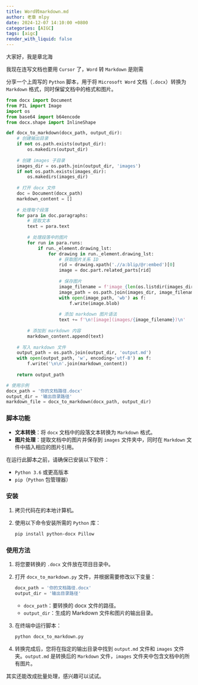 ```yaml
---
title: Word转markdown.md
author: 老章 mlpy
date: 2024-12-07 14:10:00 +0800
categories: [AIGC]
tags: [aigc]
render_with_liquid: false
---
```


大家好，我是章北海

我现在连写文档也要用 `Cursor` 了，`Word` 转 `Markdown` 是刚需

分享一个上周写的 `Python` 脚本，用于将 `Microsoft Word` 文档（`.docx`）转换为 `Markdown` 格式，同时保留文档中的格式和图片。


```python
from docx import Document
from PIL import Image
import os
from base64 import b64encode
from docx.shape import InlineShape

def docx_to_markdown(docx_path, output_dir):
    # 创建输出目录
    if not os.path.exists(output_dir):
        os.makedirs(output_dir)
    
    # 创建 images 子目录
    images_dir = os.path.join(output_dir, 'images')
    if not os.path.exists(images_dir):
        os.makedirs(images_dir)
    
    # 打开 docx 文件
    doc = Document(docx_path)
    markdown_content = []
    
    # 处理每个段落
    for para in doc.paragraphs:
        # 提取文本
        text = para.text
        
        # 处理段落中的图片
        for run in para.runs:
            if run._element.drawing_lst:
                for drawing in run._element.drawing_lst:
                    # 获取图片关系 ID
                    rid = drawing.xpath('.//a:blip/@r:embed')[0]
                    image = doc.part.related_parts[rid]
                    
                    # 保存图片
                    image_filename = f'image_{len(os.listdir(images_dir))}.png'
                    image_path = os.path.join(images_dir, image_filename)
                    with open(image_path, 'wb') as f:
                        f.write(image.blob)
                    
                    # 添加 markdown 图片语法
                    text += f'\n![image](images/{image_filename})\n'
        
        # 添加到 markdown 内容
        markdown_content.append(text)
    
    # 写入 markdown 文件
    output_path = os.path.join(output_dir, 'output.md')
    with open(output_path, 'w', encoding='utf-8') as f:
        f.write('\n\n'.join(markdown_content))
    
    return output_path

# 使用示例
docx_path = '你的文档路径.docx'
output_dir = '输出目录路径'
markdown_file = docx_to_markdown(docx_path, output_dir)
```


### 脚本功能

- **文本转换**：将 `docx` 文档中的段落文本转换为 `Markdown` 格式。
- **图片处理**：提取文档中的图片并保存到 `images` 文件夹中，同时在 `Markdown` 文件中插入相应的图片引用。


在运行此脚本之前，请确保已安装以下软件：

- `Python 3.6` 或更高版本
- `pip`（`Python` 包管理器）

### 安装

1. 拷贝代码在的本地计算机。

2. 使用以下命令安装所需的 `Python` 库：

   ```bash
   pip install python-docx Pillow
   ```

### 使用方法

1. 将您要转换的 `.docx` 文件放在项目目录中。

2. 打开 `docx_to_markdown.py` 文件，并根据需要修改以下变量：

   ```python
   docx_path = '你的文档路径.docx'
   output_dir = '输出目录路径'
   ```

   - `docx_path`：要转换的 docx 文件的路径。
   - `output_dir`：生成的 Markdown 文件和图片的输出目录。

3. 在终端中运行脚本：

   ```bash
   python docx_to_markdown.py
   ```

4. 转换完成后，您将在指定的输出目录中找到 `output.md` 文件和 `images` 文件夹。`output.md` 是转换后的 `Markdown` 文件，`images` 文件夹中包含文档中的所有图片。

其实还能改成批量处理，感兴趣可以试试。
